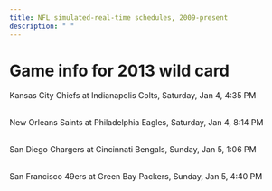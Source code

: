 ```yaml
---
title: NFL simulated-real-time schedules, 2009-present
description: " "
---
```


# Game info for 2013 wild card

Kansas City Chiefs at Indianapolis Colts, Saturday, Jan 4, 4:35 PM

<br/>New Orleans Saints at Philadelphia Eagles, Saturday, Jan 4, 8:14 PM

<br/>San Diego Chargers at Cincinnati Bengals, Sunday, Jan 5, 1:06 PM

<br/>San Francisco 49ers at Green Bay Packers, Sunday, Jan 5, 4:40 PM

